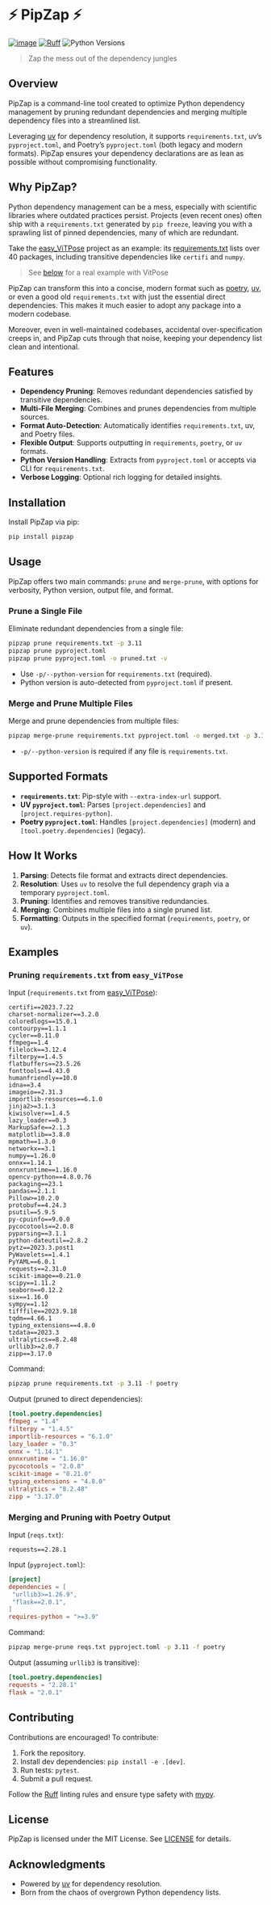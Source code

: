 # ⚡️ PipZap ⚡

[![image](https://img.shields.io/badge/License-MIT-yellow.svg)](LICENSE)
[![Ruff](https://img.shields.io/endpoint?url=https://raw.githubusercontent.com/astral-sh/ruff/main/assets/badge/v2.json)](https://github.com/astral-sh/ruff)
![Python Versions](https://img.shields.io/badge/python-3.8%20|%203.9%20|%203.10%20|%203.11%20|%203.12%20|%203.13-blue)

> Zap the mess out of the dependency jungles

## Overview

PipZap is a command-line tool created to optimize Python dependency management by pruning redundant dependencies and merging multiple dependency files into a streamlined list.

Leveraging [uv](https://github.com/astral-sh/uv) for dependency resolution, it supports `requirements.txt`, uv’s `pyproject.toml`, and Poetry’s `pyproject.toml` (both legacy and modern formats). PipZap ensures your dependency declarations are as lean as possible without compromising functionality.

## Why PipZap?

Python dependency management can be a mess, especially with scientific libraries where outdated practices persist. Projects (even recent ones) often ship with a `requirements.txt` generated by `pip freeze`, leaving you with a sprawling list of pinned dependencies, many of which are redundant.

Take the [easy_ViTPose](https://github.com/JunkyByte/easy_ViTPose) project as an example: its [requirements.txt](https://github.com/JunkyByte/easy_ViTPose/blob/main/requirements.txt) lists over 40 packages, including transitive dependencies like `certifi` and `numpy`.

> See [below](#pruning-requirementstxt-from-easy_vitpose) for a real example with VitPose

PipZap can transform this into a concise, modern format such as [poetry](https://github.com/python-poetry/poetry), [uv](https://github.com/astral-sh/uv), or even a good old `requirements.txt` with just the essential direct dependencies. This makes it much easier to
adopt any package into a modern codebase.

Moreover, even in well-maintained codebases, accidental over-specification creeps in, and PipZap cuts through that noise, keeping your dependency list clean and intentional.

## Features

- **Dependency Pruning**: Removes redundant dependencies satisfied by transitive dependencies.
- **Multi-File Merging**: Combines and prunes dependencies from multiple sources.
- **Format Auto-Detection**: Automatically identifies `requirements.txt`, uv, and Poetry files.
- **Flexible Output**: Supports outputting in `requirements`, `poetry`, or `uv` formats.
- **Python Version Handling**: Extracts from `pyproject.toml` or accepts via CLI for `requirements.txt`.
- **Verbose Logging**: Optional rich logging for detailed insights.

## Installation

Install PipZap via pip:

```bash
pip install pipzap
```

## Usage

PipZap offers two main commands: `prune` and `merge-prune`, with options for verbosity, Python version, output file, and format.

### Prune a Single File

Eliminate redundant dependencies from a single file:

```bash
pipzap prune requirements.txt -p 3.11
pipzap prune pyproject.toml
pipzap prune pyproject.toml -o pruned.txt -v
```

- Use `-p/--python-version` for `requirements.txt` (required).
- Python version is auto-detected from `pyproject.toml` if present.

### Merge and Prune Multiple Files

Merge and prune dependencies from multiple files:

```bash
pipzap merge-prune requirements.txt pyproject.toml -o merged.txt -p 3.11 -f poetry
```

- `-p/--python-version` is required if any file is `requirements.txt`.

## Supported Formats

- **`requirements.txt`**: Pip-style with `--extra-index-url` support.
- **UV `pyproject.toml`**: Parses `[project.dependencies]` and `[project.requires-python]`.
- **Poetry `pyproject.toml`**: Handles `[project.dependencies]` (modern) and `[tool.poetry.dependencies]` (legacy).

## How It Works

1. **Parsing**: Detects file format and extracts direct dependencies.
2. **Resolution**: Uses `uv` to resolve the full dependency graph via a temporary `pyproject.toml`.
3. **Pruning**: Identifies and removes transitive redundancies.
4. **Merging**: Combines multiple files into a single pruned list.
5. **Formatting**: Outputs in the specified format (`requirements`, `poetry`, or `uv`).

## Examples

### Pruning `requirements.txt` from `easy_ViTPose`

Input (`requirements.txt` from [easy_ViTPose](https://github.com/JunkyByte/easy_ViTPose/blob/main/requirements.txt)):

```
certifi==2023.7.22
charset-normalizer==3.2.0
coloredlogs==15.0.1
contourpy==1.1.1
cycler==0.11.0
ffmpeg==1.4
filelock==3.12.4
filterpy==1.4.5
flatbuffers==23.5.26
fonttools==4.43.0
humanfriendly==10.0
idna==3.4
imageio==2.31.3
importlib-resources==6.1.0
jinja2>=3.1.3
kiwisolver==1.4.5
lazy_loader==0.3
MarkupSafe==2.1.3
matplotlib==3.8.0
mpmath==1.3.0
networkx==3.1
numpy==1.26.0
onnx==1.14.1
onnxruntime==1.16.0
opencv-python==4.8.0.76
packaging==23.1
pandas==2.1.1
Pillow>=10.2.0
protobuf==4.24.3
psutil==5.9.5
py-cpuinfo==9.0.0
pycocotools==2.0.8
pyparsing==3.1.1
python-dateutil==2.8.2
pytz==2023.3.post1
PyWavelets==1.4.1
PyYAML==6.0.1
requests==2.31.0
scikit-image==0.21.0
scipy==1.11.2
seaborn==0.12.2
six==1.16.0
sympy==1.12
tifffile==2023.9.18
tqdm==4.66.1
typing_extensions==4.8.0
tzdata==2023.3
ultralytics==8.2.48
urllib3>=2.0.7
zipp==3.17.0
```

Command:

```bash
pipzap prune requirements.txt -p 3.11 -f poetry
```

Output (pruned to direct dependencies):

```toml
[tool.poetry.dependencies]
ffmpeg = "1.4"
filterpy = "1.4.5"
importlib-resources = "6.1.0"
lazy_loader = "0.3"
onnx = "1.14.1"
onnxruntime = "1.16.0"
pycocotools = "2.0.8"
scikit-image = "0.21.0"
typing_extensions = "4.8.0"
ultralytics = "8.2.48"
zipp = "3.17.0"
```

### Merging and Pruning with Poetry Output

Input (`reqs.txt`):

```
requests==2.28.1
```

Input (`pyproject.toml`):

```toml
[project]
dependencies = [
 "urllib3>=1.26.9",
 "flask==2.0.1",
]
requires-python = ">=3.9"
```

Command:

```bash
pipzap merge-prune reqs.txt pyproject.toml -p 3.11 -f poetry
```

Output (assuming `urllib3` is transitive):

```toml
[tool.poetry.dependencies]
requests = "2.28.1"
flask = "2.0.1"
```

## Contributing

Contributions are encouraged! To contribute:

1. Fork the repository.
2. Install dev dependencies: `pip install -e .[dev]`.
3. Run tests: `pytest`.
4. Submit a pull request.

Follow the [Ruff](https://github.com/charliermarsh/ruff) linting rules and ensure type safety with [mypy](https://mypy.readthedocs.io/).

## License

PipZap is licensed under the MIT License. See [LICENSE](LICENSE) for details.

## Acknowledgments

- Powered by [uv](https://github.com/astral-sh/uv) for dependency resolution.
- Born from the chaos of overgrown Python dependency lists.

